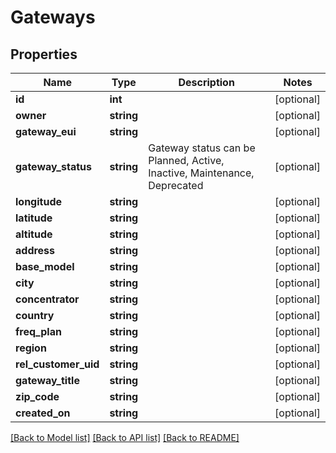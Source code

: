 # Gateways

## Properties
Name | Type | Description | Notes
------------ | ------------- | ------------- | -------------
**id** | **int** |  | [optional] 
**owner** | **string** |  | [optional] 
**gateway_eui** | **string** |  | [optional] 
**gateway_status** | **string** | Gateway status can be Planned, Active, Inactive, Maintenance, Deprecated | [optional] 
**longitude** | **string** |  | [optional] 
**latitude** | **string** |  | [optional] 
**altitude** | **string** |  | [optional] 
**address** | **string** |  | [optional] 
**base_model** | **string** |  | [optional] 
**city** | **string** |  | [optional] 
**concentrator** | **string** |  | [optional] 
**country** | **string** |  | [optional] 
**freq_plan** | **string** |  | [optional] 
**region** | **string** |  | [optional] 
**rel_customer_uid** | **string** |  | [optional] 
**gateway_title** | **string** |  | [optional] 
**zip_code** | **string** |  | [optional] 
**created_on** | **string** |  | [optional] 

[[Back to Model list]](../README.md#documentation-for-models) [[Back to API list]](../README.md#documentation-for-api-endpoints) [[Back to README]](../README.md)


